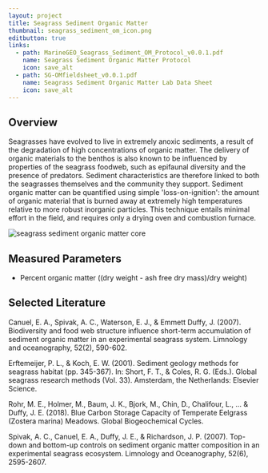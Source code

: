 ```yaml
---
layout: project
title: Seagrass Sediment Organic Matter
thumbnail: seagrass_sediment_om_icon.png
editbutton: true
links:
  - path: MarineGEO_Seagrass_Sediment_OM_Protocol_v0.0.1.pdf
    name: Seagrass Sediment Organic Matter Protocol
    icon: save_alt
  - path: SG-OMfieldsheet_v0.0.1.pdf
    name: Seagrass Sediment Organic Matter Lab Data Sheet
    icon: save_alt
---
```


## Overview
Seagrasses have evolved to live in extremely anoxic sediments, a result of the degradation of high concentrations of organic matter. The delivery of organic materials to the benthos is also known to be influenced by properties of the seagrass foodweb, such as epifaunal diversity and the presence of predators. Sediment characteristics are therefore linked to both the seagrasses themselves and the community they support. Sediment organic matter can be quantified using simple 'loss-on-ignition': the amount of organic material that is burned away at extremely high temperatures relative to more robust inorganic particles. This technique entails minimal effort in the field, and requires only a drying oven and combustion furnace.

![seagrass sediment organic matter core]({{site.baseurl}}/assets/modules/seagrass-sediment-om/seagrass_sediment_om_landing_page.jpg)

## Measured Parameters
  - Percent organic matter ((dry weight - ash free dry mass)/dry weight)

## Selected Literature
Canuel, E. A., Spivak, A. C., Waterson, E. J., & Emmett Duffy, J. (2007). Biodiversity and food web structure influence short-term accumulation of sediment organic matter in an experimental seagrass system. Limnology and oceanography, 52(2), 590-602.

Erftemeijer, P. L., & Koch, E. W. (2001). Sediment geology methods for seagrass habitat (pp. 345-367). In: Short, F. T., & Coles, R. G. (Eds.). Global seagrass research methods (Vol. 33). Amsterdam, the Netherlands: Elsevier Science.

Rohr, M. E., Holmer, M., Baum, J. K., Bjork, M., Chin, D., Chalifour, L., ... & Duffy, J. E. (2018). Blue Carbon Storage Capacity of Temperate Eelgrass (Zostera marina) Meadows. Global Biogeochemical Cycles.

Spivak, A. C., Canuel, E. A., Duffy, J. E., & Richardson, J. P. (2007). Top-down and bottom-up controls on sediment organic matter composition in an experimental seagrass ecosystem. Limnology and Oceanography, 52(6), 2595-2607.
